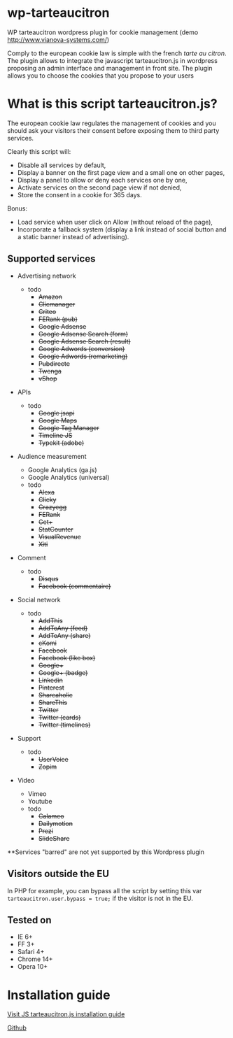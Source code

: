 wp-tarteaucitron
================

WP tarteaucitron wordpress plugin for cookie management  (demo http://www.vianova-systems.com/)

Comply to the european cookie law is simple with the french *tarte au citron*.
The plugin allows to integrate the javascript tarteaucitron.js in wordpress proposing an admin interface and management in front site. The plugin allows you to choose the cookies that you propose to your users

# What is this script tarteaucitron.js?
The european cookie law regulates the management of cookies and you should ask your visitors their consent before exposing them to third party services.

Clearly this script will:
- Disable all services by default,
- Display a banner on the first page view and a small one on other pages,
- Display a panel to allow or deny each services one by one,
- Activate services on the second page view if not denied,
- Store the consent in a cookie for 365 days.

Bonus:
- Load service when user click on Allow (without reload of the page),
- Incorporate a fallback system (display a link instead of social button and a static banner instead of advertising).

## Supported services
* Advertising network
  * todo
    * ~~Amazon~~
    * ~~Clicmanager~~
    * ~~Criteo~~
    * ~~FERank (pub)~~
    * ~~Google Adsense~~
    * ~~Google Adsense Search (form)~~
    * ~~Google Adsense Search (result)~~
    * ~~Google Adwords (conversion)~~
    * ~~Google Adwords (remarketing)~~
    * ~~Pubdirecte~~
    * ~~Twenga~~
    * ~~vShop~~

* APIs
  * todo
    * ~~Google jsapi~~
    * ~~Google Maps~~
    * ~~Google Tag Manager~~
    * ~~Timeline JS~~
    * ~~Typekit (adobe)~~

* Audience measurement
  * Google Analytics (ga.js)
  * Google Analytics (universal)
  * todo
    * ~~Alexa~~
    * ~~Clicky~~
    * ~~Crazyegg~~
    * ~~FERank~~
    * ~~Get+~~
    * ~~StatCounter~~
    * ~~VisualRevenue~~
    * ~~Xiti~~

* Comment
  * todo
    * ~~Disqus~~
    * ~~Facebook (commentaire)~~

* Social network
  * todo
    * ~~AddThis~~
    * ~~AddToAny (feed)~~
    * ~~AddToAny (share)~~
    * ~~eKomi~~
    * ~~Facebook~~
    * ~~Facebook (like box)~~
    * ~~Google+~~
    * ~~Google+ (badge)~~
    * ~~Linkedin~~
    * ~~Pinterest~~
    * ~~Shareaholic~~
    * ~~ShareThis~~
    * ~~Twitter~~
    * ~~Twitter (cards)~~
    * ~~Twitter (timelines)~~

* Support
  * todo
    * ~~UserVoice~~
    * ~~Zopim~~

* Video
  * Vimeo
  * Youtube
  * todo
    * ~~Calameo~~
    * ~~Dailymotion~~
    * ~~Prezi~~
    * ~~SlideShare~~

**Services "barred" are not yet supported by this Wordpress plugin

## Visitors outside the EU
In PHP for example, you can bypass all the script by setting this var `tarteaucitron.user.bypass = true;` if the visitor is not in the EU.

## Tested on
- IE 6+
- FF 3+
- Safari 4+
- Chrome 14+
- Opera 10+

# Installation guide
[Visit JS tarteaucitron.js installation guide](https://opt-out.ferank.eu/fr/install/)

[Github](https://github.com/AmauriC/tarteaucitron.js/)

